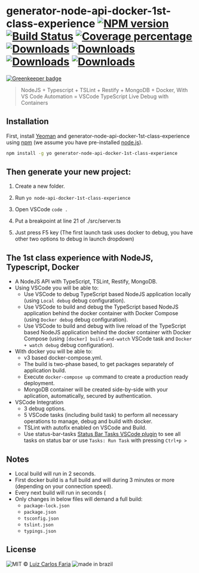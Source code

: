 # generator-node-api-docker-1st-class-experience [![NPM version][npm-image]][npm-url] [![Build Status][travis-image]][travis-url] [![Coverage percentage][coveralls-image]][coveralls-url] [![Downloads][npm-downloads-week]][npm-url] [![Downloads][npm-downloads-month]][npm-url] [![Downloads][npm-downloads-year]][npm-url] [![Downloads][npm-downloads-all]][npm-url]

[![Greenkeeper badge](https://badges.greenkeeper.io/luizcarlosfaria/generator-node-api-docker-1st-class-experience.svg)](https://greenkeeper.io/)
> NodeJS + Typescript + TSLint + Restify + MongoDB + Docker, With VS Code Automation = VSCode TypeScript Live Debug with Containers

## Installation

First, install [Yeoman](http://yeoman.io) and generator-node-api-docker-1st-class-experience using [npm](https://www.npmjs.com/) (we assume you have pre-installed [node.js](https://nodejs.org/)).

```bash
npm install -g yo generator-node-api-docker-1st-class-experience
```

## Then generate your new project:

1. Create a new folder.

2. Run ```yo node-api-docker-1st-class-experience```

3. Open VSCode `code .`

4. Put a breakpoint at line 21 of ./src/server.ts 

5. Just press F5 key (The first launch task uses docker to debug, you have other two options to debug in launch dropdown)

## The 1st class experience with NodeJS, Typescript, Docker

 * A NodeJS API with TypeScript, TSLint, Restify, MongoDB.
 * Using VSCode you will be able to:
    * Use VSCode to debug TypeScript based NodeJS application locally (using `Local debug` debug configuration).
    * Use VSCode to build and debug the TypeScript based NodeJS application behind the docker container with Docker Compose (using `Docker debug` debug configuration).
    * Use VSCode to build and debug with live reload of the TypeScript based NodeJS application behind the docker container with Docker Compose (using `[docker] build-and-watch` VSCode task and `Docker + watch debug` debug configuration).
 * With docker you will be able to:
    * v3 based docker-compose.yml.
    * The build is two-phase based, to get packages separately of application build.
    * Execute `docker-compose up` command to create a production ready deployment.
    * MongoDB container will be created side-by-side with your aplication, automatically, secured by authentication.
 * VSCode Integration
    * 3 debug options.
    * 5 VSCode tasks (including build task) to perform all necessary operations to manage, debug and build with docker.
    * TSLint with autofix enabled on VSCode and Build.
    * Use status-bar-tasks [Status Bar Tasks VSCode plugin][status-bar-tasks-url]  to see all tasks on status bar or use `Tasks: Run Task` with pressing `Ctrl+p >`
 
## Notes
* Local build will run in 2 seconds.
* First docker build is a full build and will during 3 minutes or more (depending on your connection speed).
* Every next build will run in seconds (
* Only changes in below files will demand a full build:
  * `package-lock.json`
  * `package.json`
  * `tsconfig.json`
  * `tslint.json`
  * `typings.json`

## License

![MIT][npm-license] © [Luiz Carlos Faria](http://gago.io/) ![made in brazil][brazil]


[brazil]:http://www.goal.cc/content/images/flags/28.png
[npm-image]: https://badge.fury.io/js/generator-node-api-docker-1st-class-experience.svg
[npm-url]: https://npmjs.org/package/generator-node-api-docker-1st-class-experience
[travis-image]: https://travis-ci.org/luizcarlosfaria/generator-node-api-docker-1st-class-experience.svg?branch=master
[travis-url]: https://travis-ci.org/luizcarlosfaria/generator-node-api-docker-1st-class-experience
[daviddm-image]: https://david-dm.org/luizcarlosfaria/generator-node-api-docker-1st-class-experience.svg?theme=shields.io
[daviddm-url]: https://david-dm.org/luizcarlosfaria/generator-node-api-docker-1st-class-experience
[coveralls-image]: https://coveralls.io/repos/luizcarlosfaria/generator-node-api-docker-1st-class-experience/badge.svg
[coveralls-url]: https://coveralls.io/r/luizcarlosfaria/generator-node-api-docker-1st-class-experience
[status-bar-tasks-url]:https://marketplace.visualstudio.com/items?itemName=GuardRex.status-bar-tasks
[dependencies]:https://img.shields.io/david/luizcarlosfaria/generator-node-api-docker-1st-class-experience.svg



[npm-downloads-all]:https://img.shields.io/npm/dt/generator-node-api-docker-1st-class-experience.svg
[npm-downloads-week]:https://img.shields.io/npm/dw/generator-node-api-docker-1st-class-experience.svg
[npm-downloads-month]:https://img.shields.io/npm/dm/generator-node-api-docker-1st-class-experience.svg
[npm-downloads-year]:https://img.shields.io/npm/dy/generator-node-api-docker-1st-class-experience.svg
[npm-license]:https://img.shields.io/npm/l/generator-node-api-docker-1st-class-experience.svg

